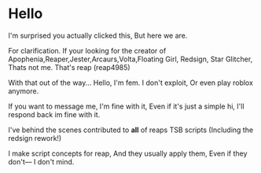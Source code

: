 # Hello
I'm surprised you actually clicked this, But here we are.

For clarification.
If your looking for the creator of Apophenia,Reaper,Jester,Arcaurs,Volta,Floating Girl, Redsign, Star Glitcher, Thats not me.
That's reap (reap4985)


With that out of the way...
Hello, I'm fem.
I don't exploit, Or even play roblox anymore.

If you want to message me, I'm fine with it, Even if it's just a simple hi, I'll respond back im fine with it.

I've behind the scenes contributed to **all** of reaps TSB scripts (Including the redsign rework!)

I make script concepts for reap, And they usually apply them, Even if they don't— I don't mind.

